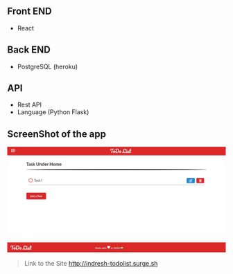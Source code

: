 ## Front END

- React

## Back END

- PostgreSQL (heroku)

## API

- Rest API
- Language (Python Flask)

## ScreenShot of the app

![App Screenshot](/app.jpg)

> Link to the Site <a href="http://indresh-todolist.surge.sh" target="_blank">http://indresh-todolist.surge.sh </a>

